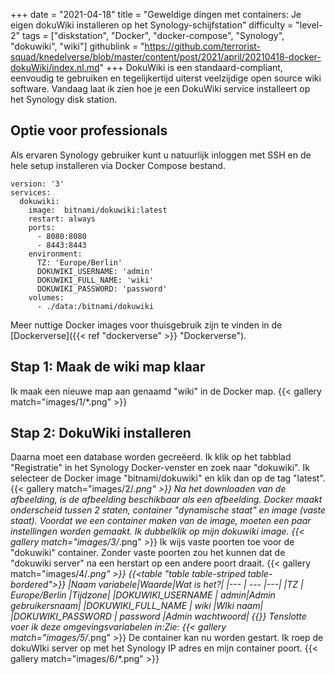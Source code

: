 +++
date = "2021-04-18"
title = "Geweldige dingen met containers: Je eigen dokuWiki installeren op het Synology-schijfstation"
difficulty = "level-2"
tags = ["diskstation", "Docker", "docker-compose", "Synology", "dokuwiki", "wiki"]
githublink = "https://github.com/terrorist-squad/knedelverse/blob/master/content/post/2021/april/20210418-docker-dokuWiki/index.nl.md"
+++
DokuWiki is een standaard-compliant, eenvoudig te gebruiken en tegelijkertijd uiterst veelzijdige open source wiki software. Vandaag laat ik zien hoe je een DokuWiki service installeert op het Synology disk station.
## Optie voor professionals
Als ervaren Synology gebruiker kunt u natuurlijk inloggen met SSH en de hele setup installeren via Docker Compose bestand.
```
version: '3'
services:
  dokuwiki:
    image:  bitnami/dokuwiki:latest
    restart: always
    ports:
      - 8080:8080
      - 8443:8443
    environment:
      TZ: 'Europe/Berlin'
      DOKUWIKI_USERNAME: 'admin'
      DOKUWIKI_FULL_NAME: 'wiki'
      DOKUWIKI_PASSWORD: 'password'
    volumes:
      - ./data:/bitnami/dokuwiki

```
Meer nuttige Docker images voor thuisgebruik zijn te vinden in de [Dockerverse]({{< ref "dockerverse" >}} "Dockerverse").
## Stap 1: Maak de wiki map klaar
Ik maak een nieuwe map aan genaamd "wiki" in de Docker map.
{{< gallery match="images/1/*.png" >}}

## Stap 2: DokuWiki installeren
Daarna moet een database worden gecreëerd. Ik klik op het tabblad "Registratie" in het Synology Docker-venster en zoek naar "dokuwiki". Ik selecteer de Docker image "bitnami/dokuwiki" en klik dan op de tag "latest".
{{< gallery match="images/2/*.png" >}}
Na het downloaden van de afbeelding, is de afbeelding beschikbaar als een afbeelding. Docker maakt onderscheid tussen 2 staten, container "dynamische staat" en image (vaste staat). Voordat we een container maken van de image, moeten een paar instellingen worden gemaakt. Ik dubbelklik op mijn dokuwiki image.
{{< gallery match="images/3/*.png" >}}
Ik wijs vaste poorten toe voor de "dokuwiki" container. Zonder vaste poorten zou het kunnen dat de "dokuwiki server" na een herstart op een andere poort draait.
{{< gallery match="images/4/*.png" >}}
{{<table "table table-striped table-bordered">}}
|Naam variabele|Waarde|Wat is het?|
|--- | --- |---|
|TZ	| Europe/Berlin	|Tijdzone|
|DOKUWIKI_USERNAME	| admin|Admin gebruikersnaam|
|DOKUWIKI_FULL_NAME |	wiki	|WIki naam|
|DOKUWIKI_PASSWORD	| password	|Admin wachtwoord|
{{</table>}}
Tenslotte voer ik deze omgevingsvariabelen in:Zie:
{{< gallery match="images/5/*.png" >}}
De container kan nu worden gestart. Ik roep de dokuWIki server op met het Synology IP adres en mijn container poort.
{{< gallery match="images/6/*.png" >}}
